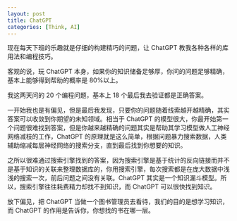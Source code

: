 ```yaml
---
layout: post
title: ChatGPT
categories: [Think, AI]
---
```


现在每天下班的乐趣就是仔细的构建精巧的问题，让 ChatGPT 教我各种各样的库用法和编程技巧。

客观的说，玩 ChatGPT 本身，如果你的知识储备足够厚，你问的问题足够精确，基本上能够得到帮助的概率是 80%以上。

我这两天问的 20 个编程问题，基本上 18 个最后我去验证都是正确答案。

一开始我也是有偏见，但是最后我发现，只要你的问题随着线索越开越精确，其实答案可以收敛到你期望的未知领域。相当于 ChatGPT 的模型很大，你最开始第一个问题很难找到答案，但是你越来越精确的问题其实是帮助其学习模型做人工神经网络减枝的工作，ChatGPT 的原理就是这么简单，根据问题暴力搜索数据，人类辅助缩减每层神经网络的搜索分支，直到最后找到你想要的知识。

之所以很难通过搜索引擎找到的答案，因为搜索引擎是基于统计的反向链接而并不是基于知识的关联来整理数据库的，你用搜索引擎，每次搜索都是在庞大数据中浅浅的搜索一次，前后问题之间没有关联。ChatGPT 其实是一个知识漏斗模型。所以，搜索引擎往往耗费精力却找不到知识，而 ChatGPT 可以很快找到知识。

放下偏见，把 ChatGPT 当做一个图书管理员去看待，我们的目的是想学习知识，而 ChatGPT 的作用是告诉你，你想找的书在哪一层。
